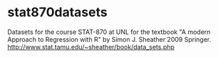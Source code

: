 # stat870datasets
Datasets for the course STAT-870 at UNL for the textbook "A modern Approach to Regression with R" by Simon J. Sheather 2009 Springer. http://www.stat.tamu.edu/~sheather/book/data_sets.php 
